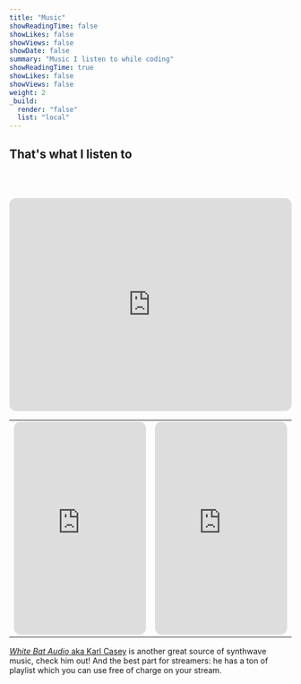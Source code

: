 ```yaml
---
title: "Music"
showReadingTime: false
showLikes: false
showViews: false
showDate: false
summary: "Music I listen to while coding"
showReadingTime: true
showLikes: false
showViews: false
weight: 2
_build:
  render: "false"
  list: "local"
---
```


## That's what I listen to

<head>
    <style>
    table,
    th,
    td {
        border: 1px solid black;
    }
    </style>
</head>
<body>
    <table style="width:100%">
    <table>
      <tr>
        <td><iframe style="border-radius:12px" src="https://open.spotify.com/embed/playlist/3gWAZPuNWpELIhKNbnpfwk?utm_source=generator" width="100%" height="380" frameBorder="0" allowfullscreen="" allow="autoplay; clipboard-write; encrypted-media; fullscreen; picture-in-picture"></iframe></td>
        <thtd><iframe style="border-radius:12px" src="https://open.spotify.com/embed/playlist/4bumnVAad7Utr3lAP95BVJ?utm_source=generator" width="100%" height="380" frameBorder="0" allowfullscreen="" allow="autoplay; clipboard-write; encrypted-media; fullscreen; picture-in-picture"></iframe></td>
        <td>
<iframe style="border-radius:12px" src="https://open.spotify.com/embed/playlist/6TPRxUbj1ZNCZCORpOuh5b?utm_source=generator" width="100%" height="380" frameBorder="0" allowfullscreen="" allow="autoplay; clipboard-write; encrypted-media; fullscreen; picture-in-picture"></iframe>
        </td>
      </tr>
  </body>
</table>

[_White Bat Audio_ aka Karl Casey](https://www.youtube.com/@WhiteBatAudio/videos) is another great source of synthwave music, check him out!
And the best part for streamers: he has a ton of playlist which you can use free of charge on your stream.
